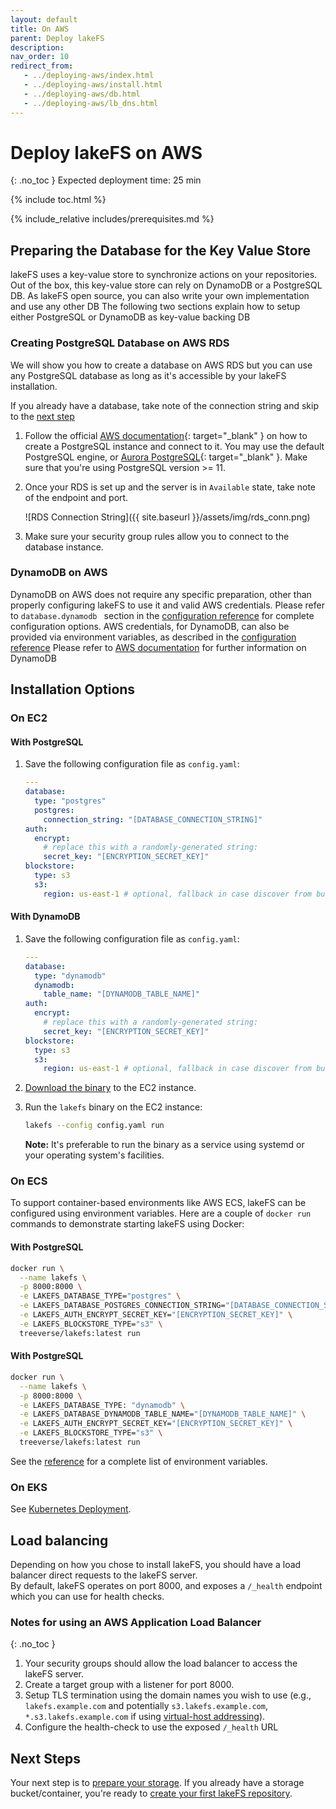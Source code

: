 ```yaml
---
layout: default
title: On AWS
parent: Deploy lakeFS
description: 
nav_order: 10
redirect_from:
   - ../deploying-aws/index.html
   - ../deploying-aws/install.html
   - ../deploying-aws/db.html
   - ../deploying-aws/lb_dns.html
---
```


# Deploy lakeFS on AWS
{: .no_toc }
Expected deployment time: 25 min

{% include toc.html %}

{% include_relative includes/prerequisites.md %}

## Preparing the Database for the Key Value Store
lakeFS uses a key-value store to synchronize actions on your repositories. Out of the box, this key-value store can rely on DynamoDB or a PostgreSQL DB. As lakeFS open source, you can also write your own implementation and use any other DB
The following two sections explain how to setup either PostgreSQL or DynamoDB as key-value backing DB

### Creating PostgreSQL Database on AWS RDS
We will show you how to create a database on AWS RDS but you can use any PostgreSQL database as long as it's accessible by your lakeFS installation.

If you already have a database, take note of the connection string and skip to the [next step](#installation-options)

1. Follow the official [AWS documentation](https://docs.aws.amazon.com/AmazonRDS/latest/UserGuide/CHAP_GettingStarted.CreatingConnecting.PostgreSQL.html){: target="_blank" } on how to create a PostgreSQL instance and connect to it.
   You may use the default PostgreSQL engine, or [Aurora PostgreSQL](https://docs.aws.amazon.com/AmazonRDS/latest/AuroraUserGuide/Aurora.AuroraPostgreSQL.html){: target="_blank" }. Make sure that you're using PostgreSQL version >= 11.
2. Once your RDS is set up and the server is in `Available` state, take note of the endpoint and port.

   ![RDS Connection String]({{ site.baseurl }}/assets/img/rds_conn.png)

3. Make sure your security group rules allow you to connect to the database instance.

### DynamoDB on AWS
DynamoDB on AWS does not require any specific preparation, other than properly configuring lakeFS to use it and valid AWS credentials. Please refer to `database.dynamodb ` section in the [configuration reference](../reference/configuration.md#reference) for complete configuration options.
AWS credentials, for DynamoDB, can also be provided via environment variables, as described in the [configuration reference](../reference/configuration.md#using-environment-variables)
Please refer to [AWS documentation](https://aws.amazon.com/dynamodb/getting-started/) for further information on DynamoDB

## Installation Options

### On EC2

#### With PostgreSQL
1. Save the following configuration file as `config.yaml`:

   ```yaml
   ---
   database:
     type: "postgres"
     postgres:
       connection_string: "[DATABASE_CONNECTION_STRING]"
   auth:
     encrypt:
       # replace this with a randomly-generated string:
       secret_key: "[ENCRYPTION_SECRET_KEY]"
   blockstore:
     type: s3
     s3:
       region: us-east-1 # optional, fallback in case discover from bucket is not supported
   ```

#### With DynamoDB
1. Save the following configuration file as `config.yaml`:

   ```yaml
   ---
   database:
     type: "dynamodb"
     dynamodb: 
       table_name: "[DYNAMODB_TABLE_NAME]"
   auth:
     encrypt:
       # replace this with a randomly-generated string:
       secret_key: "[ENCRYPTION_SECRET_KEY]"
   blockstore:
     type: s3
     s3:
       region: us-east-1 # optional, fallback in case discover from bucket is not supported

1. [Download the binary](../index.md#downloads) to the EC2 instance.
1. Run the `lakefs` binary on the EC2 instance:
   ```bash
   lakefs --config config.yaml run
   ```
   **Note:** It's preferable to run the binary as a service using systemd or your operating system's facilities.

### On ECS
To support container-based environments like AWS ECS, lakeFS can be configured using environment variables. Here are a couple of `docker run` 
commands to demonstrate starting lakeFS using Docker:
#### With PostgreSQL
```sh
docker run \
  --name lakefs \
  -p 8000:8000 \
  -e LAKEFS_DATABASE_TYPE="postgres" \
  -e LAKEFS_DATABASE_POSTGRES_CONNECTION_STRING="[DATABASE_CONNECTION_STRING]" \
  -e LAKEFS_AUTH_ENCRYPT_SECRET_KEY="[ENCRYPTION_SECRET_KEY]" \
  -e LAKEFS_BLOCKSTORE_TYPE="s3" \
  treeverse/lakefs:latest run
```

#### With PostgreSQL
```sh
docker run \
  --name lakefs \
  -p 8000:8000 \
  -e LAKEFS_DATABASE_TYPE: "dynamodb" \
  -e LAKEFS_DATABASE_DYNAMODB_TABLE_NAME="[DYNAMODB_TABLE_NAME]" \
  -e LAKEFS_AUTH_ENCRYPT_SECRET_KEY="[ENCRYPTION_SECRET_KEY]" \
  -e LAKEFS_BLOCKSTORE_TYPE="s3" \
  treeverse/lakefs:latest run
```

See the [reference](../reference/configuration.md#using-environment-variables) for a complete list of environment variables.

### On EKS
See [Kubernetes Deployment](./k8s.md).

## Load balancing
Depending on how you chose to install lakeFS, you should have a load balancer direct requests to the lakeFS server.  
By default, lakeFS operates on port 8000, and exposes a `/_health` endpoint which you can use for health checks.

### Notes for using an AWS Application Load Balancer
{: .no_toc }

1. Your security groups should allow the load balancer to access the lakeFS server.
1. Create a target group with a listener for port 8000.
1. Setup TLS termination using the domain names you wish to use (e.g., `lakefs.example.com` and potentially `s3.lakefs.example.com`, `*.s3.lakefs.example.com` if using [virtual-host addressing](https://docs.aws.amazon.com/AmazonS3/latest/userguide/VirtualHosting.html)).
1. Configure the health-check to use the exposed `/_health` URL

## Next Steps
Your next step is to [prepare your storage](../setup/storage/index.md). If you already have a storage bucket/container, you're ready to [create your first lakeFS repository](../setup/create-repo.md).
